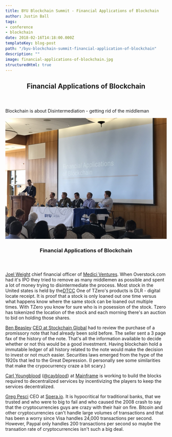 ```yaml
---
title: BYU Blockchain Summit - Financial Applications of Blockchain
author: Justin Ball
tags:
- conference
- blockchain
date: 2018-02-16T14:18:00.000Z
templateKey: blog-post
path: "/byu-blockchain-summit-financial-application-of-blockchain"
description: ""
image: financial-applications-of-blockchain.jpg
structuredHtml: true
---
```

<section id="one">
  <div class="inner">
    <header class="major">
      <h2>Financial Applications of Blockchain</h2>
    </header>
    <p>Blockchain is about Disintermediation - getting rid of the middleman</p>
  </div>
</section>
<section class="spotlights">
  <section>
    <div class="image">
      <img src="./financial-applications-of-blockchain.jpg" alt="" data-position="center center">
    </div>
    <div class="content">
      <div class="inner">
        <header class="major">
          <h3>Financial Applications of Blockchain</h3>
        </header>
        <p>
          <a href="https://www.linkedin.com/in/joelweight/">Joel Weight</a> chief financial officer of <a href="http://www.mediciventures.com/">Medici Ventures</a>. When Overstock.com had it's IPO they tried to remove as many middlemen as possible and spent a lot of money trying to disintermediate the process. Most stock in the United states is held by the<a href="http://www.dtcc.com/">DTCC</a>
          One of TZero's products is DLR - digital locate receipt. It is proof that a stock is only loaned out one time versus what happens know where the same stock can be loaned out multiple times. With TZero you know for sure who is in posession of the stock. Tzero has tokenized the location of the stock and each morning there's an auction to bid on holding those shares.
        </p>
        <p>
          <a href="https://www.linkedin.com/in/benjamin-beasley-415b2411/">Ben Beasley</a> <a href="https://stockchainglobal.com/">CEO at Stockchain Global</a> had to review the purchase of a promissory note that had already been sold before. The seller sent a 3 page fax of the history of the note. That's all the information available to decide whether or not this would be a good investment. Having blockchain hold a immutable ledger of all history related to the note would make the decision to invest or not much easier.
  Securities laws emerged from the hype of the 1920s that led to the Great Depression. (I personally see some similarities that make the crypocurrency craze a bit scary.)
        </p>
        <p>
          <a href="https://www.linkedin.com/in/carlyoungblood/">Carl Youngblood</a> (<a href="https://twitter.com/cayblood">@cayblood</a>) at <a href="https://mainframe.com/">Mainframe</a> is working to build the blocks required to decentralized services by incentivizing the players to keep the services decentralized.
        </p>
        <p>
          <a href="https://www.linkedin.com/in/greg-pesci-25a189/">Greg Pesci</a> CEO at <a href="https://spera.io/">Spera.io</a>. It is hypocritical for traditional banks, that we trusted and who were to big to fail and who caused the 2008 crash to say that the cryptocurrencies guys are crazy with their hair on fire.
  Bitcoin and other cryptocurrencies can't handle large volumes of transactions and that has been a worry since Visa handles 24,000 transactions per second. However, Paypal only handles 200 transactions per second so maybe the transation rate of cryptocurrencies isn't such a big deal.
        </p>
      </div>
    </div>
  </section>
</section>
